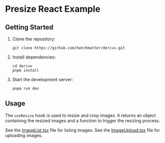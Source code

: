 # Presize React Example

## Getting Started

1. Clone the repository:
   ```
   git clone https://github.com/hatchmatter/derivv.git
   ```

2. Install dependencies:
   ```
   cd derivv
   pnpm install
   ```

3. Start the development server:
   ```
   pnpm run dev
   ```

## Usage

The `useResize` hook is used to resize and crop images. It returns an object containing the resized images and a function to trigger the resizing process.

See the [ImageList.tsx](./src/ImageList.tsx) file for listing images.
See the [ImageUpload.tsx](./src/ImageUpload.tsx) file for uploading images.